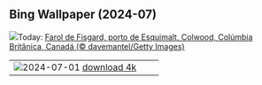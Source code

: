 ## Bing Wallpaper (2024-07)
![](https://www.bing.com/th?id=OHR.FisgardLighthouse_PT-BR7039409660_UHD.jpg&w=1000)Today: [Farol de Fisgard, porto de Esquimalt, Colwood, Colúmbia Britânica, Canadá (© davemantel/Getty Images)](https://www.bing.com/th?id=OHR.FisgardLighthouse_PT-BR7039409660_UHD.jpg)

|      |      |      |
| :----: | :----: | :----: |
|![](https://www.bing.com/th?id=OHR.UbudBali_PT-BR6634868084_UHD.jpg&pid=hp&w=384&h=216&rs=1&c=4)2024-07-01 [download 4k](https://www.bing.com/th?id=OHR.UbudBali_PT-BR6634868084_UHD.jpg)|